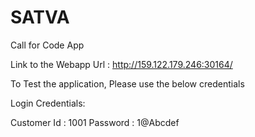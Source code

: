 # SATVA
Call for Code App

Link to the Webapp Url : http://159.122.179.246:30164/


To Test the application, Please use the below credentials

Login Credentials:

Customer Id : 	1001
Password : 	1@Abcdef


